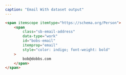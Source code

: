 ```yaml
---
caption: "Email With dataset output"
---
```


<!-- markdownlint-disable MD041 -->
<!-- dprint-ignore -->

```html
<span itemscope itemtype="https://schema.org/Person">
	<span
		class="sb-email-address"
		data-type="work"
		id="bobs-email"
		itemprop="email"
		style="color: indigo; font-weight: bold"
	>
		bob@dobbs.com
	</span>
</span>
```
